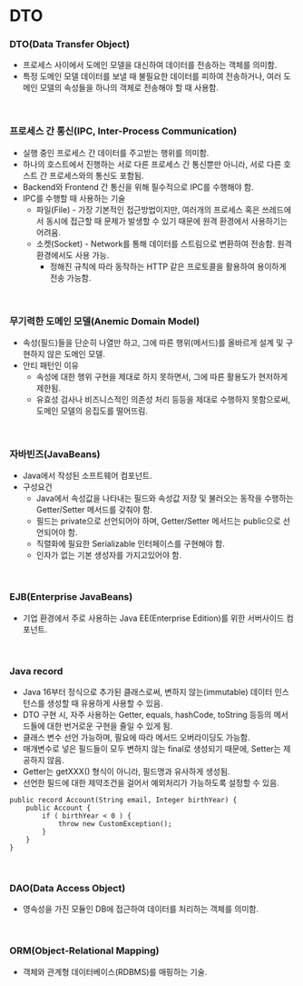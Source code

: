 # DTO

### DTO(Data Transfer Object)
* 프로세스 사이에서 도메인 모델을 대신하여 데이터를 전송하는 객체를 의미함.
* 특정 도메인 모델 데이터를 보낼 때 불필요한 데이터를 피하여 전송하거나, 여러 도메인 모델의 속성들을 하나의 객체로 전송해야 할 때 사용함.

<br>

### 프로세스 간 통신(IPC, Inter-Process Communication)
* 실행 중인 프로세스 간 데이터를 주고받는 행위를 의미함.
* 하나의 호스트에서 진행하는 서로 다른 프로세스 간 통신뿐만 아니라, 서로 다른 호스트 간 프로세스와의 통신도 포함됨.
* Backend와 Frontend 간 통신을 위해 필수적으로 IPC를 수행해야 함.
* IPC를 수행할 때 사용하는 기술
  * 파일(File) - 가장 기본적인 접근방법이지만, 여러개의 프로세스 혹은 쓰레드에서 동시에 접근할 때 문제가 발생할 수 있기 때문에 원격 환경에서 사용하기는 어려움.
  * 소켓(Socket) - Network를 통해 데이터를 스트림으로 변환하여 전송함. 원격 환경에서도 사용 가능.
    * 정해진 규칙에 따라 동작하는 HTTP 같은 프로토콜을 활용하여 용이하게 전송 가능함.

<br>

### 무기력한 도메인 모델(Anemic Domain Model)
* 속성(필드)들을 단순히 나열만 하고, 그에 따른 행위(메서드)를 올바르게 설계 및 구현하지 않은 도메인 모델.
* 안티 패턴인 이유
  * 속성에 대한 행위 구현을 제대로 하지 못하면서, 그에 따른 활용도가 현저하게 제한됨.
  * 유효성 검사나 비즈니스적인 의존성 처리 등등을 제대로 수행하지 못함으로써, 도메인 모델의 응집도를 떨어뜨림.

<br>

### 자바빈즈(JavaBeans)
* Java에서 작성된 소프트웨어 컴포넌트.
* 구성요건
  * Java에서 속성값을 나타내는 필드와 속성값 저장 및 불러오는 동작을 수행하는 Getter/Setter 메서드를 갖춰야 함.
  * 필드는 private으로 선언되어야 하며, Getter/Setter 메서드는 public으로 선언되어야 함.
  * 직렬화에 필요한 Serializable 인터페이스를 구현해야 함.
  * 인자가 없는 기본 생성자를 가지고있어야 함.

<br>

### EJB(Enterprise JavaBeans)
* 기업 환경에서 주로 사용하는 Java EE(Enterprise Edition)를 위한 서버사이드 컴포넌트.

<br>

### Java record
* Java 16부터 정식으로 추가된 클래스로써, 변하지 않는(immutable) 데이터 인스턴스를 생성할 때 유용하게 사용할 수 있음.
* DTO 구현 시, 자주 사용하는 Getter, equals, hashCode, toString 등등의 메서드들에 대한 번거로운 구현을 줄일 수 있게 됨.
* 클래스 변수 선언 가능하며, 필요에 따라 메서드 오버라이딩도 가능함.
* 매개변수로 넣은 필드들이 모두 변하지 않는 final로 생성되기 때문에, Setter는 제공하지 않음.
* Getter는 getXXX() 형식이 아니라, 필드명과 유사하게 생성됨.
* 선언한 필드에 대한 제약조건을 걸어서 예외처리가 가능하도록 설정할 수 있음.

```
public record Account(String email, Integer birthYear) {
    public Account {
        if ( birthYear < 0 ) {
            throw new CustomException();
        }
    }
}
```

<br>

### DAO(Data Access Object)
* 영속성을 가진 모듈인 DB에 접근하여 데이터를 처리하는 객체를 의미함.

<br>

### ORM(Object-Relational Mapping)
* 객체와 관계형 데이터베이스(RDBMS)를 매핑하는 기술.
